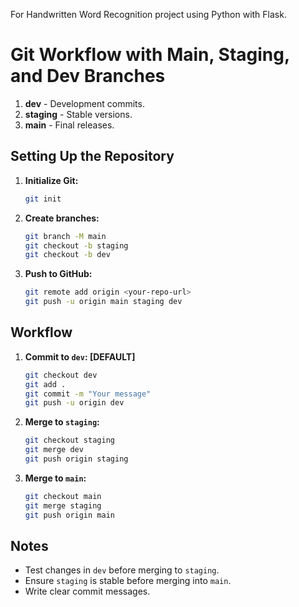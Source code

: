 For Handwritten Word Recognition project using Python with Flask.


# Git Workflow with Main, Staging, and Dev Branches


1. **dev** - Development commits.
2. **staging** - Stable versions.
3. **main** - Final releases.

## Setting Up the Repository

1. **Initialize Git:**
   ```bash
   git init
   ```

2. **Create branches:**
   ```bash
   git branch -M main
   git checkout -b staging
   git checkout -b dev
   ```

3. **Push to GitHub:**
   ```bash
   git remote add origin <your-repo-url>
   git push -u origin main staging dev
   ```

## Workflow

1. **Commit to `dev`: [DEFAULT]**
   ```bash
   git checkout dev
   git add .
   git commit -m "Your message"
   git push -u origin dev
   ```

2. **Merge to `staging`:**
   ```bash
   git checkout staging
   git merge dev
   git push origin staging
   ```

3. **Merge to `main`:**
   ```bash
   git checkout main
   git merge staging
   git push origin main
   ```

## Notes
- Test changes in `dev` before merging to `staging`.
- Ensure `staging` is stable before merging into `main`.
- Write clear commit messages.


